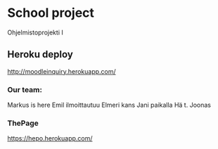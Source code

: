# School project
Ohjelmistoprojekti I

## Heroku deploy
http://moodleinquiry.herokuapp.com/


### Our team:
Markus is here
Emil ilmoittautuu
Elmeri kans
Jani paikalla
Hä t. Joonas

### ThePage
https://hepo.herokuapp.com/
